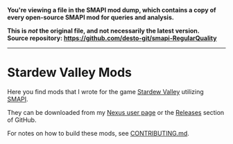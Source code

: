 **You're viewing a file in the SMAPI mod dump, which contains a copy of every open-source SMAPI mod
for queries and analysis.**

**This is _not_ the original file, and not necessarily the latest version.**  
**Source repository: https://github.com/desto-git/smapi-RegularQuality**

----

# Stardew Valley Mods

Here you find mods that I wrote for the game [Stardew Valley](https://www.stardewvalley.net/) utilizing [SMAPI](https://smapi.io/).

They can be downloaded from my [Nexus user page](https://www.nexusmods.com/users/56376082?tab=user+files)
or the [Releases](https://github.com/desto-git/sdv-mods/releases) section of GitHub.

For notes on how to build these mods, see
[CONTRIBUTING.md](CONTRIBUTING.md).